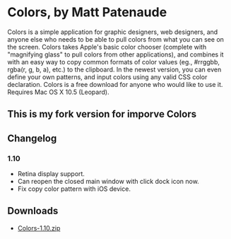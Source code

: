 Colors, by Matt Patenaude
=========================

Colors is a simple application for graphic designers, web designers, and anyone 
else who needs to be able to pull colors from what you can see on the screen. 
Colors takes Apple's basic color chooser (complete with "magnifying glass" to 
pull colors from other applications), and combines it with an easy way to copy 
common formats of color values (eg., #rrggbb, rgba(r, g, b, a), etc.) to the 
clipboard. In the newest version, you can even define your own patterns, and 
input colors using any valid CSS color declaration. Colors is a free download 
for anyone who would like to use it. Requires Mac OS X 10.5 (Leopard).

## This is my fork version for imporve Colors

## Changelog

### 1.10

* Retina display support.
* Can reopen the closed main window with click dock icon now.
* Fix copy color pattern with iOS device.

## Downloads

* [Colors-1.10.zip](http://code.google.com/p/tmitter/downloads/detail?name=Colors-1.10.zip&can=2&q=#makechanges)
